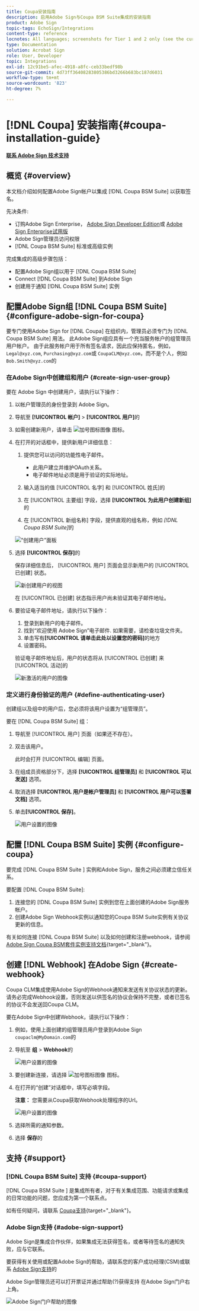 ```yaml
---
title: Coupa安装指南
description: 启用Adobe Sign与Coupa BSM Suite集成的安装指南
product: Adobe Sign
topic-tags: EchoSign/Integrations
content-type: reference
locnotes: All languages; screenshots for Tier 1 and 2 only (see the currently published localized page for guidance)
type: Documentation
solution: Acrobat Sign
role: User, Developer
topic: Integrations
exl-id: 12c91be5-afec-4918-a8fc-ceb33bedf98b
source-git-commit: 4d73ff36408283805386bd3266b683bc187d6031
workflow-type: tm+mt
source-wordcount: '823'
ht-degree: 7%

---
```


# [!DNL Coupa] 安装指南{#coupa-installation-guide}

[**联系 Adobe Sign 技术支持**](https://adobe.com/go/adobesign-support-center_cn)

## 概览 {#overview}

本文档介绍如何配置Adobe Sign帐户以集成 [!DNL Coupa BSM Suite] 以获取签名。

先决条件:

* 订购Adobe Sign Enterprise， [Adobe Sign Developer Edition](https://www.adobe.com/sign/developer-form.html)或 [Adobe Sign Enterprise试用版](https://www.adobe.com/sign/business.html)
* Adobe Sign管理员访问权限
* [!DNL Coupa BSM Suite] 标准或高级实例

完成集成的高级步骤包括：

* 配置Adobe Sign组以用于 [!DNL Coupa BSM Suite]
* Connect [!DNL Coupa BSM Suite] 到Adobe Sign
* 创建用于通知 [!DNL Coupa BSM Suite] 实例

## 配置Adobe Sign组 [!DNL Coupa BSM Suite] {#configure-adobe-sign-for-coupa}

要专门使用Adobe Sign for [!DNL Coupa] 在组织内，管理员必须专门为 [!DNL Coupa BSM Suite] 用法。 此Adobe Sign组应具有一个充当服务帐户的组管理员用户帐户。 由于此服务帐户用于所有签名请求，因此应保持匿名，例如， `Legal@xyz.com`, `Purchasing@xyz.com`或 `CoupaCLM@xyz.com`，而不是个人，例如 `Bob.Smith@xyz.com`的

### 在Adobe Sign中创建组和用户 {#create-sign-user-group}

要在 Adobe Sign 中创建用户，请执行以下操作：

1. 以帐户管理员的身份登录到 Adobe Sign。
1. 导航至 **[!UICONTROL 帐户]** > **[!UICONTROL 用户]**&#x200B;的
1. 如需创建新用户，请单击 ![加号图标图像](images/icon_plus.png) 图标。
1. 在打开的对话框中，提供新用户详细信息：

   1. 提供您可以访问的功能性电子邮件。

      * 此用户建立并维护OAuth关系。
      * 电子邮件地址必须是用于验证的实际地址。
   1. 输入适当的值 [!UICONTROL 名字] 和 [!UICONTROL 姓氏]的
   1. 在 [!UICONTROL 主要组] 字段，选择 **[!UICONTROL 为此用户创建新组]**&#x200B;的
   1. 在 [!UICONTROL 新组名称] 字段，提供直观的组名称，例如 *[!DNL Coupa BSM Suite]*&#x200B;的

   ![“创建用户”面板](images/create-user.png)

1. 选择 **[!UICONTROL 保存]**&#x200B;的

   保存详细信息后， [!UICONTROL 用户] 页面会显示新用户的 [!UICONTROL 已创建] 状态。

   ![新创建用户的视图](images/post-user-creation.png)

   在 [!UICONTROL 已创建] 状态指示用户尚未验证其电子邮件地址。

1. 要验证电子邮件地址，请执行以下操作：
   1. 登录到新用户的电子邮件。
   2. 找到“欢迎使用 Adobe Sign”电子邮件. 如果需要，请检查垃圾文件夹。
   3. 单击写有&#x200B;**[!UICONTROL 请单击此处以设置您的密码]**&#x200B;的地方
   4. 设置密码。

   验证电子邮件地址后，用户的状态将从 [!UICONTROL 已创建] 来 [!UICONTROL 活动]的

   ![新激活的用户的图像](images/active-user.png)

### 定义进行身份验证的用户 {#define-authenticating-user}

创建组以及组中的用户后，您必须将该用户设置为“组管理员”。

要在 [!DNL Coupa BSM Suite] 组：

1. 导航至 [!UICONTROL 用户] 页面（如果还不存在）。
2. 双击该用户。

   此时会打开 [!UICONTROL 编辑] 页面。

3. 在组成员资格部分下，选择 **[!UICONTROL 组管理员]** 和 **[!UICONTROL 可以发送]** 选项。
4. 取消选择 **[!UICONTROL 用户是帐户管理员]** 和 **[!UICONTROL 用户可以签署文档]** 选项。
5. 单击&#x200B;**[!UICONTROL 保存]**。

   ![用户设置的图像](images/user-settings.png)

## 配置 [!DNL Coupa BSM Suite] 实例 {#configure-coupa}

要完成 [!DNL Coupa BSM Suite ] 实例和Adobe Sign，服务之间必须建立信任关系。

要配置 [!DNL Coupa BSM Suite]:

1. 连接您的 [!DNL Coupa BSM Suite] 实例到您在上面创建的Adobe Sign服务帐户。
1. 创建Adobe Sign Webhook实例以通知您的Coupa BSM Suite实例有关协议更新的信息。

有关如何连接 [!DNL Coupa BSM Suite] 以及如何创建和注册webhook，请参阅 [Adobe Sign Coupa BSM套件实例支持文档](https://success.coupa.com/Support/Docs/Power_Apps/CLM_Standard/Signing_and_Approvals/Enable_E-Signatures_Through_Adobe_Sign_and_DocuSign){target=&quot;_blank&quot;}。

## 创建 [!DNL Webhook] 在Adobe Sign {#create-webhook}

Coupa CLM集成使用Adobe Sign的Webhook通知来发送有关协议状态的更新。 请务必完成Webhook设置，否则发送以供签名的协议会保持不完整，或者已签名的协议不会发送回Coupa CLM。

要在Adobe Sign中创建Webhook，请执行以下操作：

1. 例如，使用上面创建的组管理员用户登录到Adobe Sign `coupaclm@MyDomain.com`的

1. 导航至 **组** > **Webhook**&#x200B;的

   ![用户设置的图像](images/webhook-login.png)

1. 要创建新连接，请选择 ![加号图标图像](images/icon_plus.png) 图标。

1. 在打开的“创建”对话框中，填写必填字段。

   **注意：** 您需要从Coupa获取Webhook处理程序的Url。

   ![用户设置的图像](images/webhook-create.png)

1. 选择所需的通知参数。

1. 选择 **保存**&#x200B;的

## 支持 {#support}

### [!DNL Coupa BSM Suite] 支持 {#coupa-support}

[!DNL Coupa BSM Suite ] 是集成所有者，对于有关集成范围、功能请求或集成的日常功能的问题，您应成为第一个联系点。

如有任何疑问，请联系 [Coupa支持](https://success.coupa.com/Support/Welcome_to_Coupa_Support){target=&quot;_blank&quot;}。

### Adobe Sign支持 {#adobe-sign-support}

Adobe Sign是集成合作伙伴，如果集成无法获得签名，或者等待签名的通知失败，应与它联系。

要获得有关使用或配置Adobe Sign的帮助，请联系您的客户成功经理(CSM)或联系 [Adobe Sign支持](https://adobe.com/go/adobesign-support-center)的

Adobe Sign管理员还可以打开票证并通过帮助(?)获得支持 在Adobe Sign门户右上角。

![Adobe Sign门户帮助的图像](images/sign-portal-help.png)
